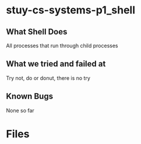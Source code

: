 # stuy-cs-systems-p1_shell

## What Shell Does
All processes that run through child processes

## What we tried and failed at
Try not, do or donut, there is no try

## Known Bugs
None so far

# Files
